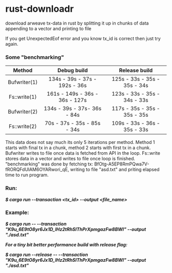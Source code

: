 # rust-downloadr
download arweave tx-data in rust by splitting it up in chunks of data appending to a vector and printing to file

If you get UnexpectedEof error and you know tx_id is correct then just try again.

### Some "benchmarking"

| Method        | Debug build                   | Release build                |
|:------------: |:-----------------------------:| :---------------------------:|
| Bufwriter(1)  | 134s - 39s - 37s - 192s - 36s | 125s - 33s - 35s - 35s - 34s |
| Fs::write(1)  | 161s - 149s - 36s - 36s - 127s| 123s - 33s - 35s - 34s - 33s |
| Bufwriter(2)  | 134s - 39s - 37s- 36s - 84s   | 117s - 35s - 35s - 35s - 35s |
| Fs::write(2)  | 70s - 37s - 35s - 85s - 34s   | 109s - 33s - 36s - 35s - 33s |

This data does not say much its only 5 iterations per method. 
Method 1 starts with final tx in a chunk, method 2 starts with first tx in a chunk.
Bufwriter writes to file once data is fetched from API in the loop. 
Fs::write stores data in a vector and writes to file once loop is finished.
"benchmarking" was done by fetching tx: BfOtg-A5EP8RmPQwa7V-fRORQFdUlAM6OYARwori_qE, writing to file "asd.txt" and priting elapsed time to run program.

### Run:

***$ cargo run --transaction <tx_id> --output <file_name>***


### Example:

***$ cargo run -- --transaction "K9u_6E9tO8yr6Jx1D_lHz2tRhSIThPrXpmgazFw8BWI" --output "./asd.txt"***

***For a tiny bit better performance build with release flag:***

***$ cargo run --release -- --transaction "K9u_6E9tO8yr6Jx1D_lHz2tRhSIThPrXpmgazFw8BWI" --output "./asd.txt"***
